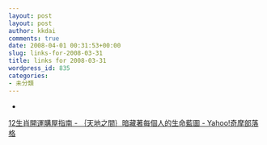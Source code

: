 ```yaml
---
layout: post
layout: post
author: kkdai
comments: true
date: 2008-04-01 00:31:53+00:00
slug: links-for-2008-03-31
title: links for 2008-03-31
wordpress_id: 835
categories:
- 未分類
---
```



	
  * 
		

[12生肖開運購屋指南 - ｛天地之間｝暗藏著每個人的生命藍圖 - Yahoo!奇摩部落格](http://tw.myblog.yahoo.com/jw!bMj3EpKBBRmNlkSB.LRTezJkOgpawbA-/article?mid=158&prev=159&next=157&l=f&fid=6)


	



